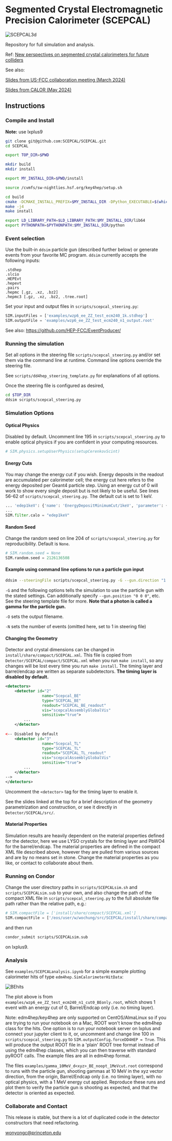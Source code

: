 # Segmented Crystal Electromagnetic Precision Calorimeter (SCEPCAL)

![SCEPCAL3d](https://github.com/SCEPCAL/SCEPCAL/blob/main/examples/SCEPCAL3d.png?raw=true)

Repository for full simulation and analysis.

Ref: [New perspectives on segmented crystal calorimeters for future colliders](https://arxiv.org/abs/2008.00338)

See also:

[Slides from US-FCC collaboration meeting (March 2024)](https://indico.mit.edu/event/876/contributions/2860/)

[Slides from CALOR (May 2024)](https://indico.cern.ch/event/1339557/contributions/5898506/)


## Instructions
### Compile and Install

**Note:** use lxplus9

```sh
git clone git@github.com:SCEPCAL/SCEPCAL.git
cd SCEPCAL

export TOP_DIR=$PWD

mkdir build
mkdir install

export MY_INSTALL_DIR=$PWD/install

source /cvmfs/sw-nightlies.hsf.org/key4hep/setup.sh

cd build
cmake -DCMAKE_INSTALL_PREFIX=$MY_INSTALL_DIR -DPython_EXECUTABLE=$(which python) ..
make -j4
make install

export LD_LIBRARY_PATH=$LD_LIBRARY_PATH:$MY_INSTALL_DIR/lib64
export PYTHONPATH=$PYTHONPATH:$MY_INSTALL_DIR/python

```

### Event selection
Use the built-in `ddsim` particle gun (described further below) or generate events from your favorite MC program. `ddsim` currently accepts the following inputs:

```
.stdhep
.slcio
.HEPEvt
.hepevt
.pairs
.hepmc [.gz, .xz, .bz2]
.hepmc3 [.gz, .xz, .bz2, .tree.root]
```

Set your input and output files in `scripts/scepcal_steering.py`:

```python
SIM.inputFiles = ['examples/wzp6_ee_ZZ_test_ecm240_1k.stdhep']
SIM.outputFile = 'examples/wzp6_ee_ZZ_test_ecm240_n1_output.root'
```

See also: https://github.com/HEP-FCC/EventProducer/

### Running the simulation

Set all options in the steering file `scripts/scepcal_steering.py` and/or set them via the command line at runtime. Command line options override the steering file.

See `scripts/dd4hep_steering_template.py` for explanations of all options.

Once the steering file is configured as desired,

```sh
cd $TOP_DIR
ddsim scripts/scepcal_steering.py
```

### Simulation Options

#### Optical Physics

Disabled by default. Uncomment line 195 in `scripts/scepcal_steering.py` to enable optical physics if you are confident in your computing resources.

```python
# SIM.physics.setupUserPhysics(setupCerenkovScint)
```

#### Energy Cuts

You may change the energy cut if you wish. Energy deposits in the readout are accumulated per calorimeter cell; the energy cut here refers to the energy deposited per Geant4 particle step. Using an energy cut of 0 will work to show every single deposit but is not likely to be useful. See lines 56-62 of `scripts/scepcal_steering.py`. The default cut is set to 1 keV.

```python
... 'edep1keV': {'name': 'EnergyDepositMinimumCut/1keV', 'parameter': {'Cut': 1.0*keV }}
...
SIM.filter.calo = "edep1keV"
```

#### Random Seed

Change the random seed on line 204 of `scripts/scepcal_steering.py` for reproducibility. Default is `None`.

```python
# SIM.random.seed = None
SIM.random.seed = 2126136508
```

#### Example using command line options to run a particle gun input

```sh
ddsim --steeringFile scripts/scepcal_steering.py -G --gun.direction "1 1 0" --gun.energy "1*GeV" --gun.particle="gamma" -O gamma_1GeV_noopt_1MeVcut.root
```

`-G` and the following options tells the simulation to use the particle gun with the stated settings. Can additionally specify `--gun.position "0 0 0"`, etc. See the steering template file for more. **Note that a photon is called a gamma for the particle gun.**

`-O` sets the output filename.

`-N` sets the number of events (omitted here, set to 1 in steering file)

#### Changing the Geometry

Detector and crystal dimensions can be changed in `install/share/compact/SCEPCAL.xml`. This file is copied from `Detector/SCEPCAL/compact/SCEPCAL.xml` when you run `make install`, so any changes will be lost every time you run `make install`. The timing layer and barrel/endcap are written as separate subdetectors. **The timing layer is disabled by default.**

```xml
<detectors>
    <detector id="2"
                name="Scepcal_BE"
                type="SCEPCAL_BE" 
                readout="SCEPCAL_BE_readout"
                vis="scepcalAssemblyGlobalVis"
                sensitive="true">
        ...
    </detector>
    
<-- Disabled by default
    <detector id="3"
                name="Scepcal_TL" 
                type="SCEPCAL_TL" 
                readout="SCEPCAL_TL_readout"
                vis="scepcalAssemblyGlobalVis"
                sensitive="true">
        ...
    </detector>
-->
</detectors>
```

Uncomment the `<detector>` tag for the timing layer to enable it.

See the slides linked at the top for a brief description of the geometry parametrization and construction, or see it directly in `Detector/SCEPCAL/src/`.

#### Material Properties

Simulation results are heavily dependent on the material properties defined for the detector, here we use LYSO crystals for the timing layer and PbWO4 for the barrel/endcap. The material properties are defined in the compact XML file described above, however they are pulled from various sources and are by no means set in stone. Change the material properties as you like, or contact to collaborate about them.

### Running on Condor

Change the user directory paths in `scripts/SCEPCALsim.sh` and `scripts/SCEPCALsim.sub` to your own, and also change the path of the compact XML file in `scripts/scepcal_steering.py` to the full absolute file path rather than the relative path, e.g.:

```python
# SIM.compactFile = ['install/share/compact/SCEPCAL.xml']
SIM.compactFile = ['/eos/user/w/wochung/src/SCEPCAL/install/share/compact/SCEPCAL.xml']
```

and then run

```sh
condor_submit scripts/SCEPCALsim.sub
```

on lxplus9.

### Analysis

See `examples/SCEPCALanalysis.ipynb` for a simple example plotting calorimeter hits of type `edm4hep.SimCalorimeterHitData`:

![BEhits](https://github.com/SCEPCAL/SCEPCAL/blob/main/examples/BEhits.png?raw=true)

The plot above is from `examples/wzp6_ee_ZZ_test_ecm240_n1_cut0_BEonly.root`, which shows 1 event with an energy cut of 0, Barrel/Endcap only (i.e. no timing layer).

Note: edm4hep/key4hep are only supported on CentOS/AlmaLinux so if you are trying to run your notebook on a Mac, ROOT won't know the edm4hep class for the hits. One option is to run your notebook server on lxplus and connect your jupyter client to it, or, uncomment and change line 100 in `scripts/scepcal_steering.py` to `SIM.outputConfig.forceDD4HEP = True`. This will produce the output ROOT file in a 'plain' ROOT tree format instead of using the edm4hep classes, which you can then traverse with standard pyROOT calls. The example files are all in edm4hep format.

The files `examples/gamma_10MeV_d<xyz>_BE_noopt_1MeVcut.root` correspond to runs with the particle gun, shooting gammas at 10 MeV in the xyz vector direction, from the origin, Barrel/Endcap only (i.e. no timing layer), with no optical physics, with a 1 MeV energy cut applied. Reproduce these runs and plot them to verify the particle gun is shooting as expected, and that the detector is oriented as expected.

### Collaborate and Contact

This release is stable, but there is a lot of duplicated code in the detector constructors that need refactoring.

wonyongc@princeton.edu
